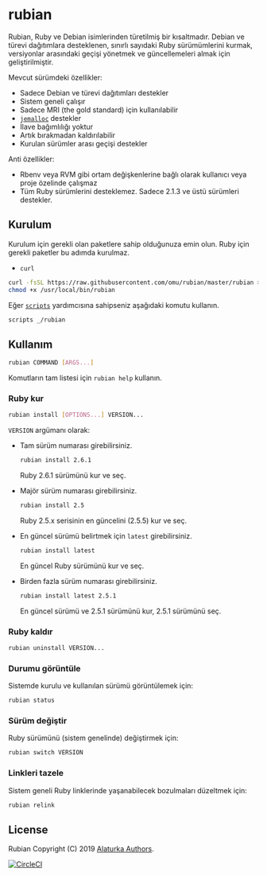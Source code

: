 rubian
======

Rubian, Ruby ve Debian isimlerinden türetilmiş bir kısaltmadır. Debian ve türevi
dağıtımlara desteklenen, sınırlı sayıdaki Ruby sürümümlerini kurmak, versiyonlar
arasındaki geçişi yönetmek ve güncellemeleri almak için geliştirilmiştir.

Mevcut sürümdeki özellikler:

- Sadece Debian ve türevi dağıtımları destekler
- Sistem geneli çalışır
- Sadece MRI (the gold standard) için kullanılabilir
- [`jemalloc`](http://jemalloc.net) destekler
- İlave bağımlılığı yoktur
- Artık bırakmadan kaldırılabilir
- Kurulan sürümler arası geçişi destekler

Anti özellikler:

- Rbenv veya RVM gibi ortam değişkenlerine bağlı olarak kullanıcı veya proje
  özelinde çalışmaz
- Tüm Ruby sürümlerini desteklemez.  Sadece 2.1.3 ve üstü sürümleri destekler.

Kurulum
-------

Kurulum için gerekli olan paketlere sahip olduğunuza emin olun. Ruby için gerekli
paketler bu adımda kurulmaz.

- `curl`

```sh
curl -fsSL https://raw.githubusercontent.com/omu/rubian/master/rubian >/usr/local/bin/rubian
chmod +x /usr/local/bin/rubian
```

Eğer [`scripts`](https://github.com/omu/debian/blob/master/bin/scripts)
yardımcısına sahipseniz aşağıdaki komutu kullanın.

```sh
scripts _/rubian
```

Kullanım
--------

```sh
rubian COMMAND [ARGS...]
```

Komutların tam listesi için `rubian help` kullanın.

### Ruby kur

```sh
rubian install [OPTIONS...] VERSION...
```

`VERSION` argümanı olarak:

- Tam sürüm numarası girebilirsiniz.

  ```sh
  rubian install 2.6.1
  ```

  Ruby 2.6.1 sürümünü kur ve seç.

- Majör sürüm numarası girebilirsiniz.

  ```sh
  rubian install 2.5
  ```

  Ruby 2.5.x serisinin en güncelini (2.5.5) kur ve seç.

- En güncel sürümü belirtmek için `latest` girebilirsiniz.

  ```sh
  rubian install latest
  ```

  En güncel Ruby sürümünü kur ve seç.

- Birden fazla sürüm numarası girebilirsiniz.

  ```sh
  rubian install latest 2.5.1
  ```

  En güncel sürümü ve 2.5.1 sürümünü kur, 2.5.1 sürümünü seç.

### Ruby kaldır

```sh
rubian uninstall VERSION...
```

### Durumu görüntüle

Sistemde kurulu ve kullanılan sürümü görüntülemek için:

```sh
rubian status
```

### Sürüm değiştir

Ruby sürümünü (sistem genelinde) değiştirmek için:

```sh
rubian switch VERSION
```

### Linkleri tazele

Sistem geneli Ruby linklerinde yaşanabilecek bozulmaları düzeltmek için:

```sh
rubian relink
```

License
-------

Rubian Copyright (C) 2019 [Alaturka Authors](https://github.com/alaturka).

[![CircleCI](https://circleci.com/gh/omu/rubian.svg)](https://circleci.com/gh/omu/rubian)
